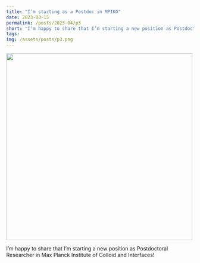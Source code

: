 ```yaml
---
title: "I’m starting as a Postdoc in MPIKG"
date: 2023-03-15
permalink: /posts/2023-04/p3
short: "I’m happy to share that I’m starting a new position as Postdoctoral Researcher in Max Planck Institute of Colloid and Interfaces!"
tags:
img: /assets/posts/p3.png
---
```


<div class="container">
    <img src="{{ site.baseurl }}/assets/posts/p3.png" style="width: 500px;"/>
</div>

I’m happy to share that I’m starting a new position as Postdoctoral Researcher in Max Planck Institute of Colloid and Interfaces!